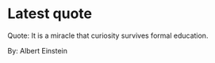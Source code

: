 # Latest quote 

Quote: It is a miracle that curiosity survives formal education. 

By: Albert Einstein